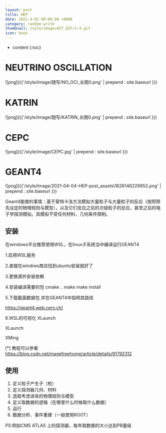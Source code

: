 ```yaml
---
layout: post
title: HEP
date: 2021-4-05 00:00:00 +0800
category: random write
thumbnail: style/image/AST_GIF/1-4.gif
icon: book
---
```


* content
{:toc}


# NEUTRINO OSCILLATION


![png]({{'/style/image/随写/NO_OCI_长图0.png' | prepend : site.baseurl }})


# KATRIN

![png]({{'/style/image/随写/KATRIN_长图0.png' | prepend : site.baseurl }})

# CEPC

![png]({{'/style/image/CEPC.jpg' | prepend : site.baseurl }})



# GEANT4 



![png]({{'/style/image/2021-04-04-HEP-post_assets\1626146229952.png' | prepend : site.baseurl }})



Geant4能做的事情：基于蒙特卡洛方法模拟大量粒子与大量粒子的反应（按照预先设定的物理规则与模型），以及它们反应之后的次级粒子的反应，甚至之后的电子学探测模拟。其模拟不受任何材料，几何条件限制。




## 安装

在windows平台推荐使用WSL，在linux子系统当中编译运行GEANT4

1.启用WSL服务

2.直接在windiws商店找到ubuntu安装就好了

3.更换源并安装依赖

4.安装编译需要的包
cmake .. make make install

5.下载截面数据包 并在GEANT4中指明其路径

https://geant4.web.cern.ch/



6.WSL的可视化 XLaunch

XLaunch

XMing



[*] 教程可以参看
https://blog.csdn.net/magefreehome/article/details/91792312


## 使用

1. 定义粒子产生子（枪）
2. 定义探测器几何、材料
3. 选取考虑进来的物理规则与模型
4. 定义取数据的逻辑（在哪里什么时候取什么数据）
5. 运行
6. 数据分析、事件重建（一般使用ROOT）



PS:例如CMS ATLAS 上的探测器，每年取数据的大小达到PB量级



